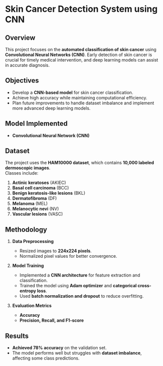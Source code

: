 # Skin Cancer Detection System using CNN  

## Overview  
This project focuses on the **automated classification of skin cancer** using **Convolutional Neural Networks (CNN)**. Early detection of skin cancer is crucial for timely medical intervention, and deep learning models can assist in accurate diagnosis.  

## Objectives  
- Develop a **CNN-based model** for skin cancer classification.  
- Achieve high accuracy while maintaining computational efficiency.  
- Plan future improvements to handle dataset imbalance and implement more advanced deep learning models.  

## Model Implemented  
- **Convolutional Neural Network (CNN)**  

## Dataset  
The project uses the **HAM10000 dataset**, which contains **10,000 labeled dermoscopic images**.  
Classes include:  
1. **Actinic keratoses** (AKIEC)  
2. **Basal cell carcinoma** (BCC)  
3. **Benign keratosis-like lesions** (BKL)  
4. **Dermatofibroma** (DF)  
5. **Melanoma** (MEL)  
6. **Melanocytic nevi** (NV)  
7. **Vascular lesions** (VASC)  

## Methodology  
1. **Data Preprocessing**  
   - Resized images to **224x224 pixels**.   
   - Normalized pixel values for better convergence.  

2. **Model Training**  
   - Implemented a **CNN architecture** for feature extraction and classification.  
   - Trained the model using **Adam optimizer** and **categorical cross-entropy loss**.  
   - Used **batch normalization and dropout** to reduce overfitting.  

3. **Evaluation Metrics**  
   - **Accuracy**  
   - **Precision, Recall, and F1-score**  

## Results  
- **Achieved 78% accuracy** on the validation set.  
- The model performs well but struggles with **dataset imbalance**, affecting some class predictions.  
